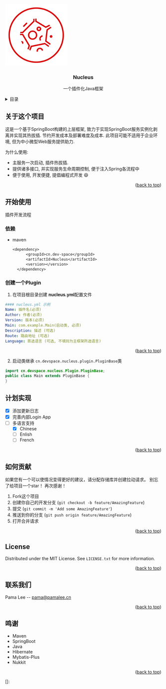 
  <a href="https://github.com/Pama-Lee/Nucleus">
    <img src="./img/Nucleus-1@0.25x.png" alt="Logo" width="200" height="200">
  </a>

<h3 align="center">Nucleus</h3>

  <p align="center">
    一个插件化Java框架
    <br />
  </p>


<details>
  <summary>目录</summary>
  <ol>
    <li>
      <a href="#about-the-project">关于这个项目</a>
    </li>
    <li>
      <a href="#getting-started">开始工作</a>
      <ul>
        <li><a href="#prerequisites">依赖</a></li>
        <li><a href="#installation">创建一个Plugin</a></li>
      </ul>
    </li>
    <li><a href="#roadmap">计划实现</a></li>
    <li><a href="#contributing">贡献</a></li>
    <li><a href="#license">开源协议</a></li>
    <li><a href="#contact">联系我们</a></li>
    <li><a href="#acknowledgments">鸣谢</a></li>
  </ol>
</details>



## 关于这个项目

这是一个基于SpringBoot构建的上层框架, 致力于实现SpringBoot服务实例化剥离并实现其热拔插. 节约开发成本及部署难度及成本. 此项目可能不适用于企业环境,  但为中小微型Web服务提供助力.

为什么使用:
* 主服务一次启动, 插件热拔插.
* 提供诸多接口, 并实现服务生命周期控制, 便于注入Spring各流程中
* 便于使用, 开发便捷, 提倡编程式开发  :smile:

<p align="right">(<a href="#readme-top">back to top</a>)</p>

## 开始使用

插件开发流程

### 依赖

* maven
  ```    
  <dependency>
        <groupId>cn.dev-space</groupId>
        <artifactId>Nucleus</artifactId>
        <version></version>
    </dependency>
  ```

### 创建一个Plugin

1. 在项目根目录创建 **nucleus.yml**配置文件

```yaml
#### nucleus.yml 示例
Name: 插件名(必须)
Author: 作者(必须)
Version: 版本(必须)
Main: com.example.Main(启动类, 必须)
Description: 描述 (可选)
Route: 路由地址 (可选)
Language: 首选语言 (可选, 不填则为主框架所选语言)
```

<p align="right">(<a href="#readme-top">back to top</a>)</p>

2. 启动类继承 `cn.devspace.nucleus.plugin.PluginBase`类

```java
import cn.devspace.nucleus.Plugin.PluginBase;
public class Main extends PluginBase {
}
```



## 计划实现

- [x] 添加更新日志
- [x] 完善内部Login App
- [ ] 多语言支持
    - [x] Chinese
    - [ ] Enlish
    - [ ] French

<p align="right">(<a href="#readme-top">back to top</a>)</p>



## 如何贡献

如果您有一个可以使情况变得更好的建议，请分配存储库并创建拉动请求。
别忘了给项目一个star！ 再次感谢！

1. Fork这个项目
2. 创建你自己的开发分支 (`git checkout -b feature/AmazingFeature`)
3. 提交 (`git commit -m 'Add some AmazingFeature'`)
4. 推送到你的分支 (`git push origin feature/AmazingFeature`)
5. 打开合并请求

<p align="right">(<a href="#readme-top">back to top</a>)</p>




## License

Distributed under the MIT License. See `LICENSE.txt` for more information.

<p align="right">(<a href="#readme-top">back to top</a>)</p>



## 联系我们

Pama Lee -- pama@pamalee.cn

<p align="right">(<a href="#readme-top">back to top</a>)</p>



## 鸣谢

* Maven
* SpringBoot
* Java
* Hibernate
* Mybatis-Plus
* Nukkit

<p align="right">(<a href="#readme-top">back to top</a>)</p>

[]: 
